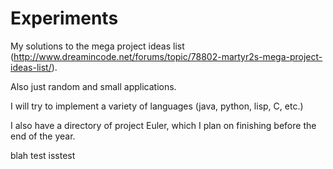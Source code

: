 Experiments
===========

My solutions to the mega project ideas list (http://www.dreamincode.net/forums/topic/78802-martyr2s-mega-project-ideas-list/).

Also just random and small applications.

I will try to implement a variety of languages (java, python, lisp, C, etc.)

I also have a directory of project Euler, which I plan on finishing before the end of the year.

blah test isstest